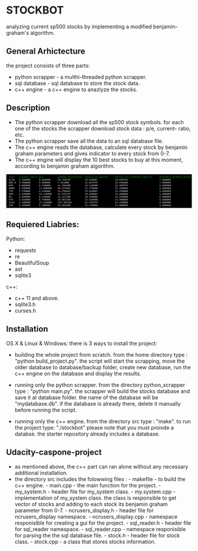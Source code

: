 # STOCKBOT

 analyzing current sp500 stocks by implementing a modified benjamin-graham's algorithm. 

## General Arhictecture 

  the project consists of three parts:
 - python scrapper - a multhi-threaded python scrapper.
 - sql database - sql database to store the stock data.
 - c++ engine - a c++ engine to anazlyze the stocks.

## Description 

- The python scrapper download all the sp500 stock symbols. for each one of the stocks the scrapper download stock data : p/e, current-     ratio, etc.
- The python scrapper save all the data to an sql database file.
- The c++ engine reads the database, calculate every stock by benjamin graham parameters and gives indicator to every stock from 0-7.
- The c++ engine will display the 10 best stocks to buy at this moment, according to benjamin graham algorithm. 


![GitHub Logo](/images/gui.png)


## Requiered Liabries:

Python:
   - requests
   - re
   - BeautifulSoup 
   - ast
   - sqlite3 

c++:
   - c++ 11 and above.
   - sqlite3.h
   - curses.h
   
## Installation
OS X & Linux & Windows: there is 3 ways to install the project:
  
  - building the whole project from scratch.
     from the home directory type : "python build_project.py". the script will start the scrapping, move the older database to                  database/backup folder, create new database, run the c++ engine on the database and display the results.
  
   - running only the python scrapper.
     from the directory python_scrapper type : "python main.py". the scrapper will build the stocks database and save it at database            folder. the name of the database will be "mydatabase.db". if the database is already there, delete it manually before running the          script.
   
   - running only the c++ engine.
     from the directory src type : "make". to run the project type: "./stockbot"
     please note that you must proivde a databse. the starter repository already includes a database.
    
 ## Udacity-caspone-project
  - as mentioned above, the c++ part can ran alone without any necessary additional installation.
  - the directory src includes the folowwing files :
        - makefile - to build the c++ engine.
        - main.cpp - the main function for the project.
        - my_system.h - header file for my_system class.
        - my.system.cpp - implementation of my_system class. the class is responsible to get vector of stocks and adding to each stock its         benjamin graham parameter from 0-7.
        - ncrusers_display.h - header file for ncrusers_display namespace.
        - ncrusers_display.cpp - namespace responislble for creating a gui for the project.
        - sql_reader.h - header file for sql_reader namespace.
        - sql_reader.cpp - namespace responisible for parsing the the sql database file.
        - stock.h - header file for stock class.
        - stock.cpp - a class that stores stocks information.
        

